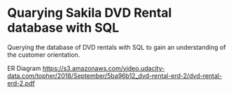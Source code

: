 # Quarying Sakila DVD Rental database with SQL
Querying the database of DVD rentals with SQL to gain an understanding of the customer orientation.

ER Diagram
https://s3.amazonaws.com/video.udacity-data.com/topher/2018/September/5ba96b12_dvd-rental-erd-2/dvd-rental-erd-2.pdf

